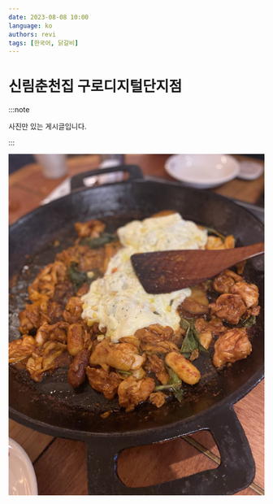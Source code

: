 ```yaml
---
date: 2023-08-08 10:00
language: ko
authors: revi
tags: [한국어, 닭갈비]
---
```


# 신림춘천집 구로디지털단지점

:::note

사진만 있는 게시글입니다.

:::

<!-- truncate -->

![닭갈비](Photo-2023-08-15-09-50.jpeg)

